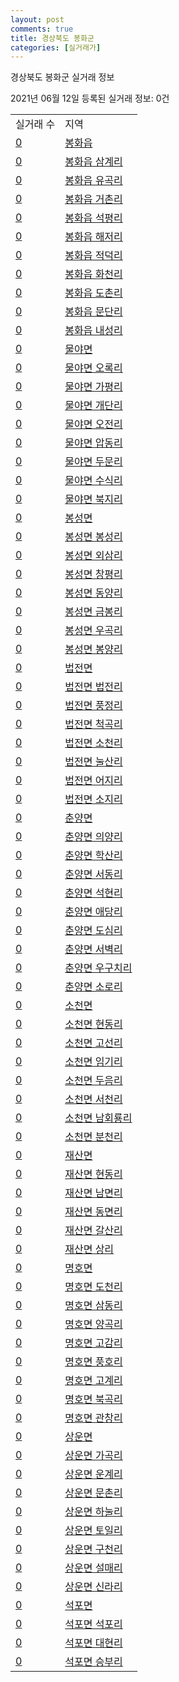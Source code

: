 ```yaml
---
layout: post
comments: true
title: 경상북도 봉화군
categories: [실거래가]
---
```


경상북도 봉화군 실거래 정보

2021년 06월 12일 등록된 실거래 정보: 0건


<table>
  <tr>
    <td>실거래 수</td>
    <td>지역</td>
  </tr>

  
  <tr>
    <td><a href="4792025000.html">0</a></td>
    <td><a href="4792025000.html">봉화읍</a></td>
  </tr>
    

  <tr>
    <td><a href="4792025022.html">0</a></td>
    <td><a href="4792025022.html">봉화읍 삼계리</a></td>
  </tr>
    

  <tr>
    <td><a href="4792025023.html">0</a></td>
    <td><a href="4792025023.html">봉화읍 유곡리</a></td>
  </tr>
    

  <tr>
    <td><a href="4792025024.html">0</a></td>
    <td><a href="4792025024.html">봉화읍 거촌리</a></td>
  </tr>
    

  <tr>
    <td><a href="4792025025.html">0</a></td>
    <td><a href="4792025025.html">봉화읍 석평리</a></td>
  </tr>
    

  <tr>
    <td><a href="4792025026.html">0</a></td>
    <td><a href="4792025026.html">봉화읍 해저리</a></td>
  </tr>
    

  <tr>
    <td><a href="4792025027.html">0</a></td>
    <td><a href="4792025027.html">봉화읍 적덕리</a></td>
  </tr>
    

  <tr>
    <td><a href="4792025028.html">0</a></td>
    <td><a href="4792025028.html">봉화읍 화천리</a></td>
  </tr>
    

  <tr>
    <td><a href="4792025029.html">0</a></td>
    <td><a href="4792025029.html">봉화읍 도촌리</a></td>
  </tr>
    

  <tr>
    <td><a href="4792025030.html">0</a></td>
    <td><a href="4792025030.html">봉화읍 문단리</a></td>
  </tr>
    

  <tr>
    <td><a href="4792025031.html">0</a></td>
    <td><a href="4792025031.html">봉화읍 내성리</a></td>
  </tr>
    

  <tr>
    <td><a href="4792031000.html">0</a></td>
    <td><a href="4792031000.html">물야면</a></td>
  </tr>
    

  <tr>
    <td><a href="4792031021.html">0</a></td>
    <td><a href="4792031021.html">물야면 오록리</a></td>
  </tr>
    

  <tr>
    <td><a href="4792031022.html">0</a></td>
    <td><a href="4792031022.html">물야면 가평리</a></td>
  </tr>
    

  <tr>
    <td><a href="4792031023.html">0</a></td>
    <td><a href="4792031023.html">물야면 개단리</a></td>
  </tr>
    

  <tr>
    <td><a href="4792031024.html">0</a></td>
    <td><a href="4792031024.html">물야면 오전리</a></td>
  </tr>
    

  <tr>
    <td><a href="4792031025.html">0</a></td>
    <td><a href="4792031025.html">물야면 압동리</a></td>
  </tr>
    

  <tr>
    <td><a href="4792031026.html">0</a></td>
    <td><a href="4792031026.html">물야면 두문리</a></td>
  </tr>
    

  <tr>
    <td><a href="4792031027.html">0</a></td>
    <td><a href="4792031027.html">물야면 수식리</a></td>
  </tr>
    

  <tr>
    <td><a href="4792031028.html">0</a></td>
    <td><a href="4792031028.html">물야면 북지리</a></td>
  </tr>
    

  <tr>
    <td><a href="4792032000.html">0</a></td>
    <td><a href="4792032000.html">봉성면</a></td>
  </tr>
    

  <tr>
    <td><a href="4792032021.html">0</a></td>
    <td><a href="4792032021.html">봉성면 봉성리</a></td>
  </tr>
    

  <tr>
    <td><a href="4792032023.html">0</a></td>
    <td><a href="4792032023.html">봉성면 외삼리</a></td>
  </tr>
    

  <tr>
    <td><a href="4792032024.html">0</a></td>
    <td><a href="4792032024.html">봉성면 창평리</a></td>
  </tr>
    

  <tr>
    <td><a href="4792032025.html">0</a></td>
    <td><a href="4792032025.html">봉성면 동양리</a></td>
  </tr>
    

  <tr>
    <td><a href="4792032026.html">0</a></td>
    <td><a href="4792032026.html">봉성면 금봉리</a></td>
  </tr>
    

  <tr>
    <td><a href="4792032027.html">0</a></td>
    <td><a href="4792032027.html">봉성면 우곡리</a></td>
  </tr>
    

  <tr>
    <td><a href="4792032028.html">0</a></td>
    <td><a href="4792032028.html">봉성면 봉양리</a></td>
  </tr>
    

  <tr>
    <td><a href="4792033000.html">0</a></td>
    <td><a href="4792033000.html">법전면</a></td>
  </tr>
    

  <tr>
    <td><a href="4792033021.html">0</a></td>
    <td><a href="4792033021.html">법전면 법전리</a></td>
  </tr>
    

  <tr>
    <td><a href="4792033022.html">0</a></td>
    <td><a href="4792033022.html">법전면 풍정리</a></td>
  </tr>
    

  <tr>
    <td><a href="4792033023.html">0</a></td>
    <td><a href="4792033023.html">법전면 척곡리</a></td>
  </tr>
    

  <tr>
    <td><a href="4792033024.html">0</a></td>
    <td><a href="4792033024.html">법전면 소천리</a></td>
  </tr>
    

  <tr>
    <td><a href="4792033025.html">0</a></td>
    <td><a href="4792033025.html">법전면 눌산리</a></td>
  </tr>
    

  <tr>
    <td><a href="4792033026.html">0</a></td>
    <td><a href="4792033026.html">법전면 어지리</a></td>
  </tr>
    

  <tr>
    <td><a href="4792033027.html">0</a></td>
    <td><a href="4792033027.html">법전면 소지리</a></td>
  </tr>
    

  <tr>
    <td><a href="4792034000.html">0</a></td>
    <td><a href="4792034000.html">춘양면</a></td>
  </tr>
    

  <tr>
    <td><a href="4792034021.html">0</a></td>
    <td><a href="4792034021.html">춘양면 의양리</a></td>
  </tr>
    

  <tr>
    <td><a href="4792034022.html">0</a></td>
    <td><a href="4792034022.html">춘양면 학산리</a></td>
  </tr>
    

  <tr>
    <td><a href="4792034023.html">0</a></td>
    <td><a href="4792034023.html">춘양면 서동리</a></td>
  </tr>
    

  <tr>
    <td><a href="4792034024.html">0</a></td>
    <td><a href="4792034024.html">춘양면 석현리</a></td>
  </tr>
    

  <tr>
    <td><a href="4792034025.html">0</a></td>
    <td><a href="4792034025.html">춘양면 애당리</a></td>
  </tr>
    

  <tr>
    <td><a href="4792034026.html">0</a></td>
    <td><a href="4792034026.html">춘양면 도심리</a></td>
  </tr>
    

  <tr>
    <td><a href="4792034027.html">0</a></td>
    <td><a href="4792034027.html">춘양면 서벽리</a></td>
  </tr>
    

  <tr>
    <td><a href="4792034028.html">0</a></td>
    <td><a href="4792034028.html">춘양면 우구치리</a></td>
  </tr>
    

  <tr>
    <td><a href="4792034029.html">0</a></td>
    <td><a href="4792034029.html">춘양면 소로리</a></td>
  </tr>
    

  <tr>
    <td><a href="4792035000.html">0</a></td>
    <td><a href="4792035000.html">소천면</a></td>
  </tr>
    

  <tr>
    <td><a href="4792035021.html">0</a></td>
    <td><a href="4792035021.html">소천면 현동리</a></td>
  </tr>
    

  <tr>
    <td><a href="4792035022.html">0</a></td>
    <td><a href="4792035022.html">소천면 고선리</a></td>
  </tr>
    

  <tr>
    <td><a href="4792035023.html">0</a></td>
    <td><a href="4792035023.html">소천면 임기리</a></td>
  </tr>
    

  <tr>
    <td><a href="4792035024.html">0</a></td>
    <td><a href="4792035024.html">소천면 두음리</a></td>
  </tr>
    

  <tr>
    <td><a href="4792035025.html">0</a></td>
    <td><a href="4792035025.html">소천면 서천리</a></td>
  </tr>
    

  <tr>
    <td><a href="4792035026.html">0</a></td>
    <td><a href="4792035026.html">소천면 남회룡리</a></td>
  </tr>
    

  <tr>
    <td><a href="4792035027.html">0</a></td>
    <td><a href="4792035027.html">소천면 분천리</a></td>
  </tr>
    

  <tr>
    <td><a href="4792036000.html">0</a></td>
    <td><a href="4792036000.html">재산면</a></td>
  </tr>
    

  <tr>
    <td><a href="4792036021.html">0</a></td>
    <td><a href="4792036021.html">재산면 현동리</a></td>
  </tr>
    

  <tr>
    <td><a href="4792036022.html">0</a></td>
    <td><a href="4792036022.html">재산면 남면리</a></td>
  </tr>
    

  <tr>
    <td><a href="4792036023.html">0</a></td>
    <td><a href="4792036023.html">재산면 동면리</a></td>
  </tr>
    

  <tr>
    <td><a href="4792036024.html">0</a></td>
    <td><a href="4792036024.html">재산면 갈산리</a></td>
  </tr>
    

  <tr>
    <td><a href="4792036025.html">0</a></td>
    <td><a href="4792036025.html">재산면 상리</a></td>
  </tr>
    

  <tr>
    <td><a href="4792037000.html">0</a></td>
    <td><a href="4792037000.html">명호면</a></td>
  </tr>
    

  <tr>
    <td><a href="4792037021.html">0</a></td>
    <td><a href="4792037021.html">명호면 도천리</a></td>
  </tr>
    

  <tr>
    <td><a href="4792037022.html">0</a></td>
    <td><a href="4792037022.html">명호면 삼동리</a></td>
  </tr>
    

  <tr>
    <td><a href="4792037023.html">0</a></td>
    <td><a href="4792037023.html">명호면 양곡리</a></td>
  </tr>
    

  <tr>
    <td><a href="4792037024.html">0</a></td>
    <td><a href="4792037024.html">명호면 고감리</a></td>
  </tr>
    

  <tr>
    <td><a href="4792037025.html">0</a></td>
    <td><a href="4792037025.html">명호면 풍호리</a></td>
  </tr>
    

  <tr>
    <td><a href="4792037026.html">0</a></td>
    <td><a href="4792037026.html">명호면 고계리</a></td>
  </tr>
    

  <tr>
    <td><a href="4792037027.html">0</a></td>
    <td><a href="4792037027.html">명호면 북곡리</a></td>
  </tr>
    

  <tr>
    <td><a href="4792037028.html">0</a></td>
    <td><a href="4792037028.html">명호면 관창리</a></td>
  </tr>
    

  <tr>
    <td><a href="4792038000.html">0</a></td>
    <td><a href="4792038000.html">상운면</a></td>
  </tr>
    

  <tr>
    <td><a href="4792038021.html">0</a></td>
    <td><a href="4792038021.html">상운면 가곡리</a></td>
  </tr>
    

  <tr>
    <td><a href="4792038022.html">0</a></td>
    <td><a href="4792038022.html">상운면 운계리</a></td>
  </tr>
    

  <tr>
    <td><a href="4792038023.html">0</a></td>
    <td><a href="4792038023.html">상운면 문촌리</a></td>
  </tr>
    

  <tr>
    <td><a href="4792038024.html">0</a></td>
    <td><a href="4792038024.html">상운면 하눌리</a></td>
  </tr>
    

  <tr>
    <td><a href="4792038025.html">0</a></td>
    <td><a href="4792038025.html">상운면 토일리</a></td>
  </tr>
    

  <tr>
    <td><a href="4792038026.html">0</a></td>
    <td><a href="4792038026.html">상운면 구천리</a></td>
  </tr>
    

  <tr>
    <td><a href="4792038027.html">0</a></td>
    <td><a href="4792038027.html">상운면 설매리</a></td>
  </tr>
    

  <tr>
    <td><a href="4792038028.html">0</a></td>
    <td><a href="4792038028.html">상운면 신라리</a></td>
  </tr>
    

  <tr>
    <td><a href="4792039000.html">0</a></td>
    <td><a href="4792039000.html">석포면</a></td>
  </tr>
    

  <tr>
    <td><a href="4792039021.html">0</a></td>
    <td><a href="4792039021.html">석포면 석포리</a></td>
  </tr>
    

  <tr>
    <td><a href="4792039022.html">0</a></td>
    <td><a href="4792039022.html">석포면 대현리</a></td>
  </tr>
    

  <tr>
    <td><a href="4792039023.html">0</a></td>
    <td><a href="4792039023.html">석포면 승부리</a></td>
  </tr>
    


</table>
    